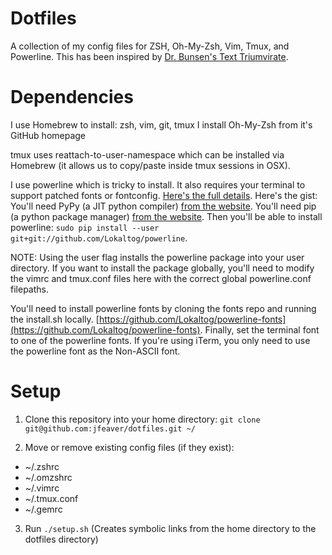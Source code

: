 Dotfiles
========

A collection of my config files for ZSH, Oh-My-Zsh, Vim, Tmux, and Powerline.  This has
been inspired by [Dr. Bunsen's Text Triumvirate](http://www.drbunsen.org/the-text-triumvirate/).

Dependencies
============

I use Homebrew to install: zsh, vim, git, tmux
I install Oh-My-Zsh from it's GitHub homepage

tmux uses reattach-to-user-namespace which can be installed via Homebrew (it allows us
to copy/paste inside tmux sessions in OSX).

I use powerline which is tricky to install.  It also requires your terminal to support
patched fonts or fontconfig.
[Here's the full details](https://powerline.readthedocs.org/en/latest/installation.html).
Here's the gist:
You'll need PyPy (a JIT python compiler) [from the website](http://pypy.org/download.html#default-with-a-jit-compiler).
You'll need pip (a python package manager) [from the website](http://pip.readthedocs.org/en/latest/installing.html).
Then you'll be able to install powerline: `sudo pip install --user git+git://github.com/Lokaltog/powerline`.

NOTE: Using the user flag installs the powerline package into your user directory.  If you
want to install the package globally, you'll need to modify the vimrc and tmux.conf files
here with the correct global powerline.conf filepaths.

You'll need to install powerline fonts by cloning the fonts repo and running the
install.sh locally. [https://github.com/Lokaltog/powerline-fonts](https://github.com/Lokaltog/powerline-fonts).
Finally, set the terminal font to one of the powerline fonts.  If you're using iTerm, you only need to use
the powerline font as the Non-ASCII font.

Setup
=====

1. Clone this repository into your home directory: `git clone
git@github.com:jfeaver/dotfiles.git ~/`

2. Move or remove existing config files (if they exist):
  - ~/.zshrc
  - ~/.omzshrc
  - ~/.vimrc
  - ~/.tmux.conf
  - ~/.gemrc

3. Run `./setup.sh` (Creates symbolic links from the home directory to the dotfiles directory)
